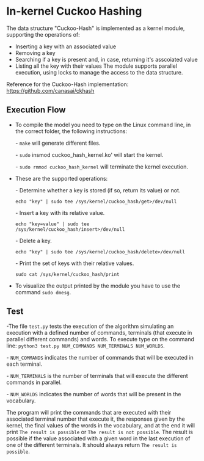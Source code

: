 # In-kernel Cuckoo Hashing
The data structure "Cuckoo-Hash" is implemented as a kernel module, supporting the operations of:
- Inserting a key with an associated value
- Removing a key
- Searching if a key is present and, in case, returning it's asscoiated value
- Listing all the key with their values
The module supports parallel execution, using locks to manage the access to the data structure.

Reference for the Cuckoo-Hash implementation: https://github.com/canasai/ckhash
 
## Execution Flow

- To compile the model you need to type on the Linux command line, in the correct folder, the following instructions:

   \- `make` will generate different files.

   \- `sudo` insmod cuckoo_hash_kernel.ko' will start the kernel.

  \- `sudo rmmod cuckoo_hash_kernel` will terminate the kernel execution.

- These are the supported operations:

   \- Determine whether a key is stored (if so, return its value) or not.

   `echo "key" | sudo tee /sys/kernel/cuckoo_hash/get>/dev/null`

   \- Insert a key with its relative value.

   `echo "key=value" | sudo tee /sys/kernel/cuckoo_hash/insert>/dev/null`

   \- Delete a key.

   `echo "key" | sudo tee /sys/kernel/cuckoo_hash/delete>/dev/null`

   \- Print the set of keys with their relative values.

   `sudo cat /sys/kernel/cuckoo_hash/print`

- To visualize the output printed by the module you have to use the command `sudo dmesg`.

## Test

-The file `test.py` tests the execution of the algorithm simulating an execution with a defined number of commands, terminals (that execute in parallel different commands) and words.
To execute type on the command line: `python3 test.py NUM_COMMANDS NUM_TERMINALS NUM_WORLDS`.

 \- `NUM_COMMANDS` indicates the number of commands that will be executed in each terminal.
 
 \- `NUM_TERMINALS` is the number of terminals that will execute the different commands in parallel.
 
 \- `NUM_WORLDS` indicates the number of words that will be present in the vocabulary.

 The program will print the commands that are executed with their associated terminal number that execute it, the responses given by the kernel, the final values of the words in the vocabulary, and at the end it will print `The result is possible` or `The result is not possible`. The result is possible if the value associated with a given word in the last execution of one of the different terminals. It should always return `The result is possible`.
